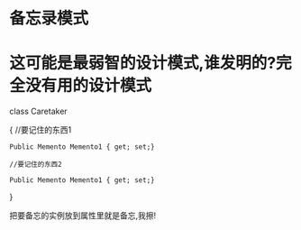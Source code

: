 备忘录模式
========

# 这可能是最弱智的设计模式,谁发明的?完全没有用的设计模式

class Caretaker

{
	//要记住的东西1

	Public Memento Memento1 { get; set;}

	//要记住的东西2

	Public Memento Memento1 { get; set;}

}

把要备忘的实例放到属性里就是备忘,我擦!